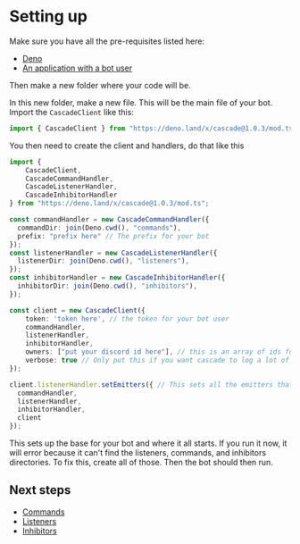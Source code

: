 # Setting up

Make sure you have all the pre-requisites listed here:
- [Deno](https://deno.land/)
- [An application with a bot user](https://discord.com/developers/applications/)

Then make a new folder where your code will be.

In this new folder, make a new file. This will be the main file of your bot.
Import the `CascadeClient` like this:
```ts
import { CascadeClient } from "https://deno.land/x/cascade@1.0.3/mod.ts";
```

You then need to create the client and handlers, do that like this
```ts
import { 
	CascadeClient,
	CascadeCommandHandler,
	CascadeListenerHandler,
	CascadeInhibitorHandler
} from "https://deno.land/x/cascade@1.0.3/mod.ts";

const commandHandler = new CascadeCommandHandler({
  commandDir: join(Deno.cwd(), "commands"),
  prefix: "prefix here" // The prefix for your bot
});
const listenerHandler = new CascadeListenerHandler({
  listenerDir: join(Deno.cwd(), "listeners"),
});
const inhibitorHandler = new CascadeInhibitorHandler({
  inhibitorDir: join(Deno.cwd(), "inhibitors"),
});

const client = new CascadeClient({
	token: 'token here', // the token for your bot user
	commandHandler,
	listenerHandler,
	inhibitorHandler,
	owners: ["put your discord id here"], // this is an array of ids for who is an "owner" of the bot
	verbose: true // Only put this if you want cascade to log a lot of things.
});

client.listenerHandler.setEmitters({ // This sets all the emitters that you can use in your listeners, you can add whatever you want, this is just a recommended default.
  commandHandler,
  listenerHandler,
  inhibitorHandler,
  client
});
```

This sets up the base for your bot and where it all starts. If you run it now, it will error because it can't find the listeners, commands, and inhibitors directories. To fix this, create all of those. Then the bot should then run.

## Next steps

- [Commands](commands.md)
- [Listeners](listeners.md)
- [Inhibitors](inhibitors.md)